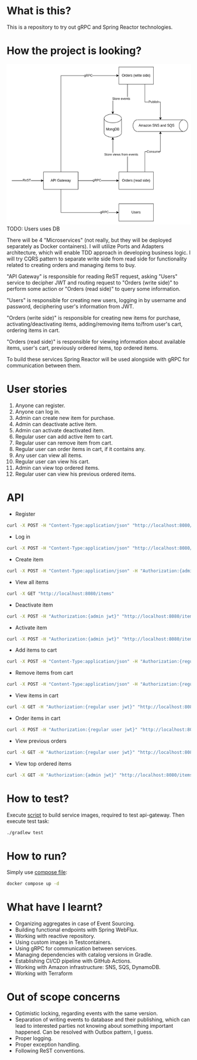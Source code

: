 # What is this?

This is a repository to try out gRPC and Spring Reactor technologies.

# How the project is looking?

![](structure.png) TODO: Users uses DB

There will be 4 "Microservices" (not really, but they will be deployed separately as Docker containers). I will
utilize Ports and Adapters architecture, which will enable TDD approach in developing business logic. I will try CQRS
pattern to separate write side from read side for functionality related to creating orders and managing items to buy.

"API Gateway" is responsible for reading ReST request, asking "Users" service to decipher JWT and routing request to
"Orders (write side)" to perform some action or "Orders (read side)" to query some information.

"Users" is responsible for creating new users, logging in by username and password, deciphering user's information from
JWT.

"Orders (write side)" is responsible for creating new items for purchase, activating/deactivating items, adding/removing
items to/from user's cart, ordering items in cart.

"Orders (read side)" is responsible for viewing information about available items, user's cart, previously ordered
items, top ordered items.

To build these services Spring Reactor will be used alongside with gRPC for communication between them.

# User stories

1) Anyone can register.
2) Anyone can log in.
3) Admin can create new item for purchase.
4) Admin can deactivate active item.
5) Admin can activate deactivated item.
6) Regular user can add active item to cart.
7) Regular user can remove item from cart.
8) Regular user can order items in cart, if it contains any.
9) Any user can view all items.
10) Regular user can view his cart.
11) Admin can view top ordered items.
12) Regular user can view his previous ordered items.

# API

* Register

```bash
curl -X POST -H "Content-Type:application/json" "http://localhost:8080/users" -d '{"username":"admin","password":"pass","userType":"ADMIN"}'
```

* Log in

```bash
curl -X POST -H "Content-Type:application/json" "http://localhost:8080/users/login" -d '{"username":"admin","password":"pass"}'
```

* Create item

```bash
curl -X POST -H "Content-Type:application/json" -H "Authorization:{admin jwt}" "http://localhost:8080/items" -d "item"
```

* View all items

```bash
curl -X GET "http://localhost:8080/items"
```

* Deactivate item

```bash
curl -X POST -H "Authorization:{admin jwt}" "http://localhost:8080/items/{item id}/deactivate"
```

* Activate item

```bash
curl -X POST -H "Authorization:{admin jwt}" "http://localhost:8080/items/{item id}/activate" 
```

* Add items to cart

```bash
curl -X POST -H "Content-Type:application/json" -H "Authorization:{regular user jwt}" "http://localhost:8080/cart/add" -d '{"itemId":"{item id}","quantity":"1"}'
```

* Remove items from cart

```bash
curl -X POST -H "Content-Type:application/json" -H "Authorization:{regular user jwt}" "http://localhost:8080/cart/remove" -d '{"itemId":"{item id}","quantity":"1"}'
```

* View items in cart

```bash
curl -X GET -H "Authorization:{regular user jwt}" "http://localhost:8080/cart"
```

* Order items in cart

```bash
curl -X POST -H "Authorization:{regular user jwt}" "http://localhost:8080/cart/order"
```

* View previous orders

```bash
curl -X GET -H "Authorization:{regular user jwt}" "http://localhost:8080/orders"
```

* View top ordered items

```bash
curl -X GET -H "Authorization:{admin jwt}" "http://localhost:8080/items/top"
```

# How to test?

Execute [script](build-images.sh) to build service images, required to test api-gateway. Then execute test task:

```bash 
./gradlew test
```

# How to run?

Simply use [compose file](docker-compose.yml):

```bash 
docker compose up -d
```

# What have I learnt?

* Organizing aggregates in case of Event Sourcing.
* Building functional endpoints with Spring WebFlux.
* Working with reactive repository.
* Using custom images in Testcontainers.
* Using gRPC for communication between services.
* Managing dependencies with catalog versions in Gradle.
* Establishing CI/CD pipeline with GitHub Actions.
* Working with Amazon infrastructure: SNS, SQS, DynamoDB.
* Working with Terraform

# Out of scope concerns

* Optimistic locking, regarding events with the same version.
* Separation of writing events to database and their publishing, which can lead to interested parties not knowing about
  something important happened. Can be resolved with Outbox pattern, I guess.
* Proper logging.
* Proper exception handling.
* Following ReST conventions.